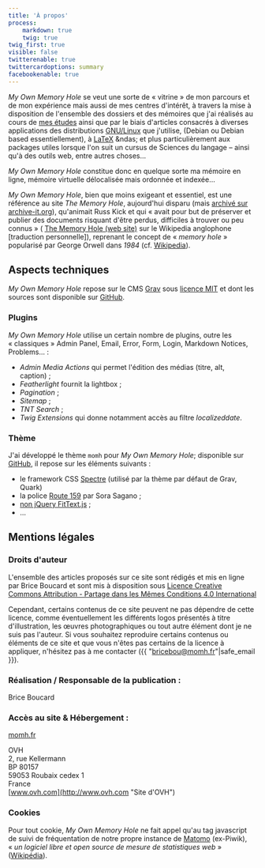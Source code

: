 ```yaml
---
title: 'À propos'
process:
    markdown: true
    twig: true
twig_first: true
visible: false
twitterenable: true
twittercardoptions: summary
facebookenable: true
---
```


_My Own Memory Hole_ se veut une sorte de «&nbsp;vitrine&nbsp;» de mon parcours et de mon expérience mais aussi de mes centres d'intérêt, à travers la mise à disposition de l'ensemble des dossiers et des mémoires que j'ai réalisés au cours de [mes études](/parcours) ainsi que par le biais d'articles consacrés à diverses applications des distributions [GNU/Linux](/blog/category:Linux) que j'utilise, (Debian ou Debian based essentiellement), à [LaTeX](/blog/category:LaTeX) &ndas;&nbsp;et plus particulièrement aux packages utiles lorsque l'on suit un cursus de Sciences du langage&nbsp;&ndash; ainsi qu'à des outils web, entre autres choses...

_My Own Memory Hole_ constitue donc en quelque sorte ma mémoire en ligne, mémoire virtuelle délocalisée mais ordonnée et indexée…

_My Own Memory Hole_, bien que moins exigeant et essentiel, est une référence au site _The Memory Hole_, aujourd'hui disparu (mais [archivé sur archive-it.org](http://wayback.archive-it.org/924/20100423160550/http://www.thememoryhole.org/ "Archives de The Memory Hole sur archive-it.org")), qu'animait Russ Kick et qui «&nbsp;avait pour but de préserver et publier des documents risquant d'être perdus, difficiles à trouver ou peu connus&nbsp;» ( [The Memory Hole (web site)](http://en.wikipedia.org/wiki/The_Memory_Hole_%28web_site%29) sur le Wikipedia anglophone [traduction personnelle]), reprenant le concept de «&nbsp;_memory hole_&nbsp;» popularisé par George Orwell dans _1984_ (cf. [Wikipedia](http://en.wikipedia.org/wiki/Memory_hole)).

## Aspects techniques

_My Own Memory Hole_ repose sur le CMS [Grav](https://getgrav.org/) sous [licence MIT](http://fr.wikipedia.org/wiki/Licence_MIT) et dont les sources sont disponible sur [GitHub](https://github.com/getgrav/grav).


### Plugins

_My Own Memory Hole_ utilise un certain nombre de plugins, outre les «&nbsp;classiques&nbsp;» Admin Panel, Email, Error, Form, Login, Markdown Notices, Problems...&nbsp;:

- _Admin Media Actions_ qui permet l'édition des médias (titre, alt, caption)&nbsp;;
- _Featherlight_ fournit la lightbox&nbsp;;
- _Pagination_&nbsp;;
- _Sitemap_&nbsp;;
- _TNT Search_&nbsp;;
- _Twig Extensions_ qui donne notamment accès au filtre _localizeddate_.

### Thème

J'ai développé le thème `momh` pour _My Own Memory Hole_; disponible sur [GitHub](https://github.com/bricebou/pico_momh), il repose sur les éléments suivants&nbsp;:

- le framework CSS [Spectre](https://picturepan2.github.io/spectre/index.html) (utilisé par la thème par défaut de Grav, Quark)&nbsp;
- la police [Route 159](http://dotcolon.net/font/route159/) par Sora Sagano&nbsp;;
- [non jQuery FitText.js](https://github.com/adactio/FitText.js)&nbsp;;
- ...

## Mentions légales

### Droits d'auteur

L'ensemble des articles proposés sur ce site sont rédigés et mis en ligne par Brice Boucard et sont mis à disposition sous [Licence Creative Commons Attribution -  Partage dans les Mêmes Conditions 4.0 International](http://creativecommons.org/licenses/by-sa/4.0/)

Cependant, certains contenus de ce site peuvent ne pas dépendre de cette licence, comme éventuellement les différents logos présentés à titre d'illustration, les œuvres photographiques ou tout autre élément dont je ne suis pas l'auteur. Si vous souhaitez reproduire certains contenus ou éléments de ce site et que vous n'êtes pas certains de la licence à appliquer, n'hésitez pas à me contacter ({{ "bricebou@momh.fr"|safe_email }}).

### Réalisation / Responsable de la publication&nbsp;:

Brice Boucard  

### Accès au site &amp; Hébergement&nbsp;:

[momh.fr](https://momh.fr)

OVH  
2, rue Kellermann  
BP 80157  
59053 Roubaix cedex 1  
France  
[www.ovh.com](http://www.ovh.com "Site d'OVH")

### Cookies
Pour tout cookie, _My Own Memory Hole_ ne fait appel qu'au tag javascript de suivi de fréquentation de notre propre instance de [Matomo](https://matomo.org/) (ex-Piwik), «&nbsp;_un logiciel libre et open source de mesure de statistiques web_&nbsp;» ([Wikipédia](https://fr.wikipedia.org/wiki/Matomo_(logiciel))).